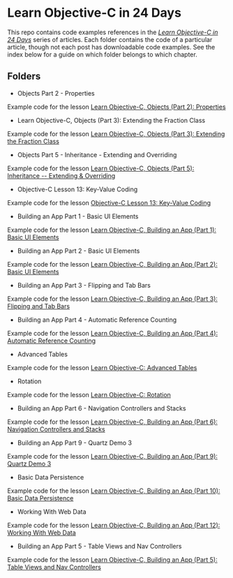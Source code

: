 # Learn Objective-C in 24 Days

This repo contains code examples references in the [*Learn Objective-C in 24 Days*](../38.md) series of articles. Each folder contains the code of a particular article, though not each post has downloadable code examples. See the index below for a guide on which folder belongs to which chapter.


## Folders

* Objects Part 2 - Properties

Example code for the lesson [Learn Objective-C, Objects (Part 2): Properties](../59.md)

* Learn Objective-C, Objects (Part 3): Extending the Fraction Class

Example code for the lesson [Learn Objective-C, Objects (Part 3): Extending the Fraction Class](../62.md)

* Objects Part 5 - Inheritance - Extending and Overriding

Example code for the lesson [Learn Objective-C, Objects (Part 5): Inheritance -- Extending & Overriding](../65.md)

* Objective-C Lesson 13: Key-Value Coding

Example code for the lesson [Objective-C Lesson 13: Key-Value Coding](../79.md)

* Building an App Part 1 - Basic UI Elements

Example code for the lesson [Learn Objective-C, Building an App (Part 1): Basic UI Elements](../90.md)

* Building an App Part 2 - Basic UI Elements

Example code for the lesson [Learn Objective-C, Building an App (Part 2): Basic UI Elements](../91.md)

* Building an App Part 3 - Flipping and Tab Bars

Example code for the lesson [Learn Objective-C, Building an App (Part 3): Flipping and Tab Bars](../92.md)

* Building an App Part 4 - Automatic Reference Counting

Example code for the lesson [Learn Objective-C, Building an App (Part 4): Automatic Reference Counting](../93.md)

* Advanced Tables

Example code for the lesson [Learn Objective-C: Advanced Tables](../95.md)

* Rotation

Example code for the lesson [Learn Objective-C: Rotation](../96.md)

* Building an App Part 6 - Navigation Controllers and Stacks

Example code for the lesson [Learn Objective-C, Building an App (Part 6): Navigation Controllers and Stacks](../97.md)


* Building an App Part 9 - Quartz Demo 3

Example code for the lesson [Learn Objective-C, Building an App (Part 9): Quartz Demo 3](../102.md)

* Basic Data Persistence

Example code for the lesson [Learn Objective-C, Building an App (Part 10): Basic Data Persistence](../103.md)

* Working With Web Data

Example code for the lesson [Learn Objective-C, Building an App (Part 12): Working With Web Data](../105.md)

* Building an App Part 5 - Table Views and Nav Controllers

Example code for the lesson [Learn Objective-C, Building an App (Part 5): Table Views and Nav Controllers](../94.md)

